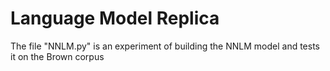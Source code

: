 # Language Model Replica
The file "NNLM.py" is an experiment of building the NNLM model and tests it on the Brown corpus
